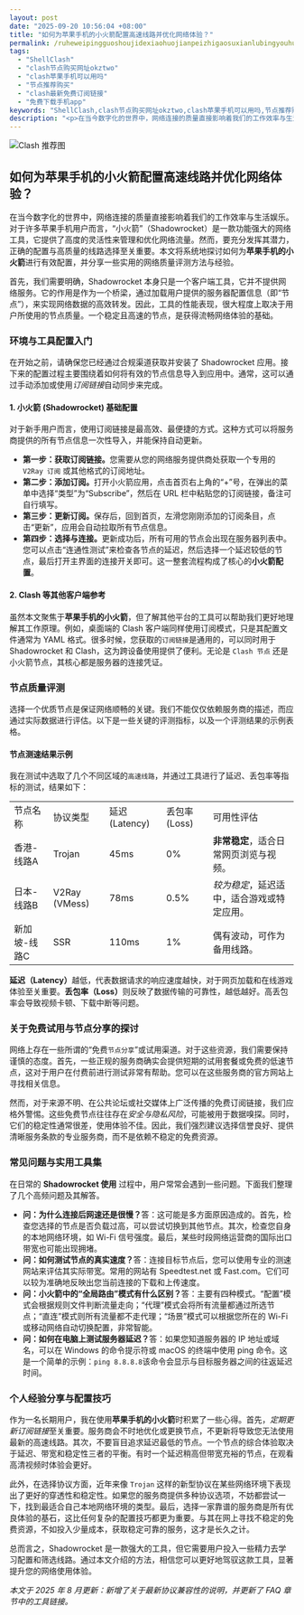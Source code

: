 ```yaml
---
layout: post
date: "2025-09-20 10:56:04 +08:00"
title: "如何为苹果手机的小火箭配置高速线路并优化网络体验？"
permalink: /ruheweipingguoshoujidexiaohuojianpeizhigaosuxianlubingyouhuawangluotiyan/
tags:
  - "ShellClash"
  - "clash节点购买网址okztwo"
  - "clash苹果手机可以用吗"
  - "节点推荐购买"
  - "clash最新免费订阅链接"
  - "免费下载手机app"
keywords: "ShellClash,clash节点购买网址okztwo,clash苹果手机可以用吗,节点推荐购买,clash最新免费订阅链接,免费下载手机app"
description: "<p>在当今数字化的世界中，网络连接的质量直接影响着我们的工作效率与生活娱乐。对于许多苹果手机用户而言，“小火箭”（Shadowrocket）是一款功能强大的网络工具，它提供了高度的灵活性来管理和优化网络流量。然而，要充分发挥其潜力，正确的配置与高质量的线路选择至关重要。本文将系统地探讨如何为<strong>苹果手机的小火箭</strong>进行有效配置，并分享一些实用的网络质量评测方法与经验。</p>"
---
```


![Clash 推荐图](https://clashjd.github.io/assets/img/机场订阅免费.png)

## 如何为苹果手机的小火箭配置高速线路并优化网络体验？

<p>在当今数字化的世界中，网络连接的质量直接影响着我们的工作效率与生活娱乐。对于许多苹果手机用户而言，“小火箭”（Shadowrocket）是一款功能强大的网络工具，它提供了高度的灵活性来管理和优化网络流量。然而，要充分发挥其潜力，正确的配置与高质量的线路选择至关重要。本文将系统地探讨如何为<strong>苹果手机的小火箭</strong>进行有效配置，并分享一些实用的网络质量评测方法与经验。</p>
<p>首先，我们需要明确，Shadowrocket 本身只是一个客户端工具，它并不提供网络服务。它的作用是作为一个桥梁，通过加载用户提供的服务器配置信息（即“节点”），来实现网络数据的高效转发。因此，工具的性能表现，很大程度上取决于用户所使用的节点质量。一个稳定且高速的节点，是获得流畅网络体验的基础。</p>

<h3>环境与工具配置入门</h3>
<p>在开始之前，请确保您已经通过合规渠道获取并安装了 Shadowrocket 应用。接下来的配置过程主要围绕着如何将有效的节点信息导入到应用中。通常，这可以通过手动添加或使用<em>订阅链接</em>自动同步来完成。</p>
<h4>1. 小火箭 (Shadowrocket) 基础配置</h4>
<p>对于新手用户而言，使用订阅链接是最高效、最便捷的方式。这种方式可以将服务商提供的所有节点信息一次性导入，并能保持自动更新。</p>
<ul>
    <li><strong>第一步：获取订阅链接。</strong>您需要从您的网络服务提供商处获取一个专用的 <code>V2Ray 订阅</code> 或其他格式的订阅地址。</li>
    <li><strong>第二步：添加订阅。</strong>打开小火箭应用，点击首页右上角的“+”号，在弹出的菜单中选择“类型”为“Subscribe”，然后在 URL 栏中粘贴您的订阅链接，备注可自行填写。</li>
    <li><strong>第三步：更新订阅。</strong>保存后，回到首页，左滑您刚刚添加的订阅条目，点击“更新”，应用会自动拉取所有节点信息。</li>
    <li><strong>第四步：选择与连接。</strong>更新成功后，所有可用的节点会出现在服务器列表中。您可以点击“连通性测试”来检查各节点的延迟，然后选择一个延迟较低的节点，最后打开主界面的连接开关即可。这一整套流程构成了核心的<strong>小火箭配置</strong>。</li>
</ul>
<h4>2. Clash 等其他客户端参考</h4>
<p>虽然本文聚焦于<strong>苹果手机的小火箭</strong>，但了解其他平台的工具可以帮助我们更好地理解其工作原理。例如，桌面端的 Clash 客户端同样使用订阅模式，只是其配置文件通常为 YAML 格式。很多时候，您获取的<code>订阅链接</code>是通用的，可以同时用于 Shadowrocket 和 Clash，这为跨设备使用提供了便利。无论是 <code>Clash 节点</code> 还是小火箭节点，其核心都是服务器的连接凭证。</p>

<h3>节点质量评测</h3>
<p>选择一个优质节点是保证网络顺畅的关键。我们不能仅仅依赖服务商的描述，而应通过实际数据进行评估。以下是一些关键的评测指标，以及一个评测结果的示例表格。</p>
<h4>节点测速结果示例</h4>
<p>我在测试中选取了几个不同区域的<code>高速线路</code>，并通过工具进行了延迟、丢包率等指标的测试，结果如下：</p>
<table>
    <tr>
        <td>节点名称</td>
        <td>协议类型</td>
        <td>延迟 (Latency)</td>
        <td>丢包率 (Loss)</td>
        <td>可用性评估</td>
    </tr>
    <tr>
        <td>香港-线路A</td>
        <td>Trojan</td>
        <td>45ms</td>
        <td>0%</td>
        <td><strong>非常稳定</strong>，适合日常网页浏览与视频。</td>
    </tr>
    <tr>
        <td>日本-线路B</td>
        <td>V2Ray (VMess)</td>
        <td>78ms</td>
        <td>0.5%</td>
        <td><em>较为稳定</em>，延迟适中，适合游戏或特定应用。</td>
    </tr>
    <tr>
        <td>新加坡-线路C</td>
        <td>SSR</td>
        <td>110ms</td>
        <td>1%</td>
        <td>偶有波动，可作为备用线路。</td>
    </tr>
</table>
<p><strong>延迟（Latency）</strong>越低，代表数据请求的响应速度越快，对于网页加载和在线游戏体验至关重要。<strong>丢包率（Loss）</strong>则反映了数据传输的可靠性，越低越好。高丢包率会导致视频卡顿、下载中断等问题。</p>

<h3>关于免费试用与节点分享的探讨</h3>
<p>网络上存在一些所谓的“免费<code>节点分享</code>”或试用渠道。对于这些资源，我们需要保持谨慎的态度。首先，一些正规的服务商确实会提供短期的试用套餐或免费的低速节点，这对于用户在付费前进行测试非常有帮助。您可以在这些服务商的官方网站上寻找相关信息。</p>
<p>然而，对于来源不明、在公共论坛或社交媒体上广泛传播的免费订阅链接，我们应格外警惕。这些免费节点往往存在<em>安全与隐私风险</em>，可能被用于数据嗅探。同时，它们的稳定性通常很差，使用体验不佳。因此，我们强烈建议选择信誉良好、提供清晰服务条款的专业服务商，而不是依赖不稳定的免费资源。</p>

<h3>常见问题与实用工具集</h3>
<p>在日常的 <strong>Shadowrocket 使用</strong> 过程中，用户常常会遇到一些问题。下面我们整理了几个高频问题及其解答。</p>
<ul>
    <li><strong>问：为什么连接后网速还是很慢？</strong>答：这可能是多方面原因造成的。首先，检查您选择的节点是否负载过高，可以尝试切换到其他节点。其次，检查您自身的本地网络环境，如 Wi-Fi 信号强度。最后，某些时段网络运营商的国际出口带宽也可能出现拥堵。</li>
    <li><strong>问：如何测试节点的真实速度？</strong>答：连接目标节点后，您可以使用专业的测速网站来评估其实际带宽。常用的网站有 Speedtest.net 或 Fast.com。它们可以较为准确地反映出您当前连接的下载和上传速度。</li>
    <li><strong>问：小火箭中的“全局路由”模式有什么区别？</strong>答：主要有四种模式。“配置”模式会根据规则文件判断流量走向；“代理”模式会将所有流量都通过所选节点；“直连”模式则所有流量都不走代理；“场景”模式可以根据您所在的 Wi-Fi 或移动网络自动切换配置，非常智能。</li>
    <li><strong>问：如何在电脑上测试服务器延迟？</strong>答：如果您知道服务器的 IP 地址或域名，可以在 Windows 的命令提示符或 macOS 的终端中使用 ping 命令。这是一个简单的示例：<code>ping 8.8.8.8</code>该命令会显示与目标服务器之间的往返延迟时间。</li>
</ul>

<h3>个人经验分享与配置技巧</h3>
<p>作为一名长期用户，我在使用<strong>苹果手机的小火箭</strong>时积累了一些心得。首先，<em>定期更新订阅链接</em>至关重要。服务商会不时地优化或更换节点，不更新将导致您无法使用最新的高速线路。其次，不要盲目追求延迟最低的节点。一个节点的综合体验取决于延迟、带宽和稳定性三者的平衡。有时一个延迟稍高但带宽充裕的节点，在观看高清视频时体验会更好。</p>
<p>此外，在选择协议方面，近年来像 <code>Trojan</code> 这样的新型协议在某些网络环境下表现出了更好的穿透性和稳定性。如果您的服务商提供多种协议选项，不妨都尝试一下，找到最适合自己本地网络环境的类型。最后，选择一家靠谱的服务商是所有优良体验的基石，这比任何复杂的配置技巧都更为重要。与其在网上寻找不稳定的免费资源，不如投入少量成本，获取稳定可靠的服务，这才是长久之计。</p>
<p>总而言之，Shadowrocket 是一款强大的工具，但它需要用户投入一些精力去学习配置和筛选线路。通过本文介绍的方法，相信您可以更好地驾驭这款工具，显著提升您的网络使用体验。</p>
<p><em>本文于 2025 年 8 月更新：新增了关于最新协议兼容性的说明，并更新了 FAQ 章节中的工具链接。</em></p>